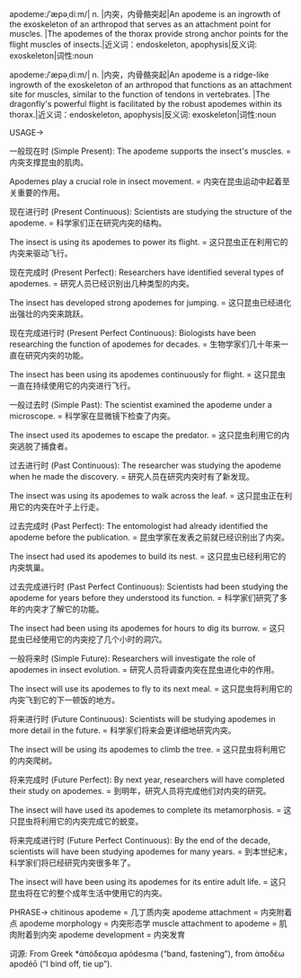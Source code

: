 apodeme:/ˈæpəˌdiːm/| n. |内突，内骨骼突起|An apodeme is an ingrowth of the exoskeleton of an arthropod that serves as an attachment point for muscles.  |The apodemes of the thorax provide strong anchor points for the flight muscles of insects.|近义词：endoskeleton, apophysis|反义词: exoskeleton|词性:noun

apodeme:/ˈæpəˌdiːm/| n. |内突，内骨骼突起|An apodeme is a ridge-like ingrowth of the exoskeleton of an arthropod that functions as an attachment site for muscles, similar to the function of tendons in vertebrates. |The dragonfly's powerful flight is facilitated by the robust apodemes within its thorax.|近义词：endoskeleton, apophysis|反义词: exoskeleton|词性:noun


USAGE->

一般现在时 (Simple Present):
The apodeme supports the insect's muscles. = 内突支撑昆虫的肌肉。

Apodemes play a crucial role in insect movement. = 内突在昆虫运动中起着至关重要的作用。

现在进行时 (Present Continuous):
Scientists are studying the structure of the apodeme. = 科学家们正在研究内突的结构。

The insect is using its apodemes to power its flight. = 这只昆虫正在利用它的内突来驱动飞行。

现在完成时 (Present Perfect):
Researchers have identified several types of apodemes. = 研究人员已经识别出几种类型的内突。

The insect has developed strong apodemes for jumping. = 这只昆虫已经进化出强壮的内突来跳跃。


现在完成进行时 (Present Perfect Continuous):
Biologists have been researching the function of apodemes for decades. = 生物学家们几十年来一直在研究内突的功能。

The insect has been using its apodemes continuously for flight. = 这只昆虫一直在持续使用它的内突进行飞行。

一般过去时 (Simple Past):
The scientist examined the apodeme under a microscope. = 科学家在显微镜下检查了内突。

The insect used its apodemes to escape the predator. = 这只昆虫利用它的内突逃脱了捕食者。

过去进行时 (Past Continuous):
The researcher was studying the apodeme when he made the discovery. = 研究人员在研究内突时有了新发现。

The insect was using its apodemes to walk across the leaf. = 这只昆虫正在利用它的内突在叶子上行走。

过去完成时 (Past Perfect):
The entomologist had already identified the apodeme before the publication. = 昆虫学家在发表之前就已经识别出了内突。

The insect had used its apodemes to build its nest. = 这只昆虫已经利用它的内突筑巢。

过去完成进行时 (Past Perfect Continuous):
Scientists had been studying the apodeme for years before they understood its function. = 科学家们研究了多年的内突才了解它的功能。

The insect had been using its apodemes for hours to dig its burrow. = 这只昆虫已经使用它的内突挖了几个小时的洞穴。


一般将来时 (Simple Future):
Researchers will investigate the role of apodemes in insect evolution. = 研究人员将调查内突在昆虫进化中的作用。

The insect will use its apodemes to fly to its next meal. = 这只昆虫将利用它的内突飞到它的下一顿饭的地方。

将来进行时 (Future Continuous):
Scientists will be studying apodemes in more detail in the future. = 科学家们将来会更详细地研究内突。

The insect will be using its apodemes to climb the tree. = 这只昆虫将利用它的内突爬树。


将来完成时 (Future Perfect):
By next year, researchers will have completed their study on apodemes. = 到明年，研究人员将完成他们对内突的研究。

The insect will have used its apodemes to complete its metamorphosis. = 这只昆虫将利用它的内突完成它的蜕变。


将来完成进行时 (Future Perfect Continuous):
By the end of the decade, scientists will have been studying apodemes for many years. = 到本世纪末，科学家们将已经研究内突很多年了。

The insect will have been using its apodemes for its entire adult life. = 这只昆虫将在它的整个成年生活中使用它的内突。


PHRASE->
chitinous apodeme =  几丁质内突
apodeme attachment = 内突附着点
apodeme morphology = 内突形态学
muscle attachment to apodeme = 肌肉附着到内突
apodeme development = 内突发育


词源: From Greek *ἀπόδεσμα apódesma (“band, fastening”), from ἀποδέω apodéō (“I bind off, tie up”).

